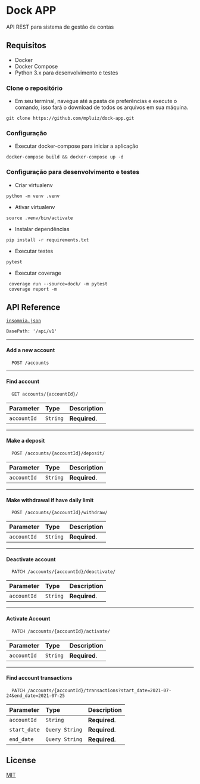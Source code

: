 # Dock APP

API REST para sistema de gestão de contas

## Requisitos 
- Docker
- Docker Compose
- Python 3.x para desenvolvimento e testes


### Clone o repositório

- Em seu terminal, navegue até a pasta de preferências e execute o comando, isso fará o download de todos os arquivos em sua máquina.

```shell
git clone https://github.com/mpluiz/dock-app.git
```

### Configuração 

- Executar docker-compose para iniciar a aplicação

```shell
docker-compose build && docker-compose up -d
```

### Configuração para desenvolvimento e testes

- Criar virtualenv

```shell
python -m venv .venv
```

- Ativar virtualenv

```shell
source .venv/bin/activate
```

- Instalar dependências

```shell
pip install -r requirements.txt
```

- Executar testes

```shell
pytest
```

- Executar coverage

```shell
 coverage run --source=dock/ -m pytest
 coverage report -m
```



## API Reference
[`insomnia.json`](https://github.com/mpluiz/dock-app/blob/master/insomnia.json)

`BasePath: '/api/v1'`

---

#### Add a new account

```http
  POST /accounts
```

---

#### Find account

```http
  GET accounts/{accountId}/
```

| Parameter | Type     | Description                       |
| :-------- | :------- | :-------------------------------- |
| `accountId`| `String` | **Required**. |

---

#### Make a deposit

```http
  POST /accounts/{accountId}/deposit/
```

| Parameter | Type     | Description                       |
| :-------- | :------- | :-------------------------------- |
| `accountId`| `String` | **Required**. |

---

#### Make withdrawal if have daily limit

```http
  POST /accounts/{accountId}/withdraw/
```

| Parameter | Type     | Description                       |
| :-------- | :------- | :-------------------------------- |
| `accountId`| `String` | **Required**. |

---

#### Deactivate account

```http
  PATCH /accounts/{accountId}/deactivate/
```

| Parameter | Type     | Description                       |
| :-------- | :------- | :-------------------------------- |
| `accountId`| `String` | **Required**. |

---

#### Activate Account

```http
  PATCH /accounts/{accountId}/activate/
```

| Parameter | Type     | Description                       |
| :-------- | :------- | :-------------------------------- |
| `accountId`| `String` | **Required**. |

---

#### Find account transactions

```http
  PATCH /accounts/{accountId}/transactions?start_date=2021-07-24&end_date=2021-07-25
```

| Parameter | Type     | Description                       |
| :-------- | :------- | :-------------------------------- |
| `accountId`| `String` | **Required**. |
| `start_date`| `Query String` | **Required**. |
| `end_date`| `Query String` | **Required**. |

## License

[MIT](https://choosealicense.com/licenses/mit/)

